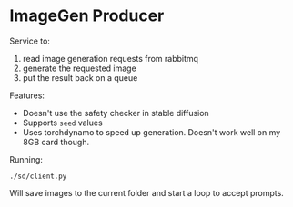 # ImageGen Producer

Service to:

1. read image generation requests from rabbitmq
2. generate the requested image
3. put the result back on a queue

Features:

* Doesn't use the safety checker in stable diffusion
* Supports `seed` values
* Uses torchdynamo to speed up generation. Doesn't work well on my 8GB card though.

Running:

```shell
./sd/client.py
```

Will save images to the current folder and start a loop to accept prompts.